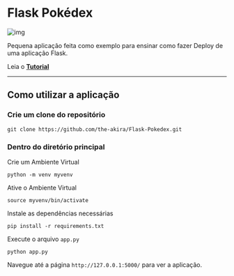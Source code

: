 # Flask Pokédex

![img](/static/Avatar.png)

Pequena aplicação feita como exemplo para ensinar como fazer Deploy de uma aplicação Flask.

Leia o **[Tutorial](https://akiradev.netlify.app/posts/flask-pythonanywhere/)**

---

## Como utilizar a aplicação

### Crie um clone do repositório

```
git clone https://github.com/the-akira/Flask-Pokedex.git
```

### Dentro do diretório principal

Crie um Ambiente Virtual

```
python -m venv myvenv
```

Ative o Ambiente Virtual

```
source myvenv/bin/activate
```

Instale as dependências necessárias

```
pip install -r requirements.txt
```

Execute o arquivo `app.py`

```
python app.py
```

Navegue até a página `http://127.0.0.1:5000/` para ver a aplicação.
